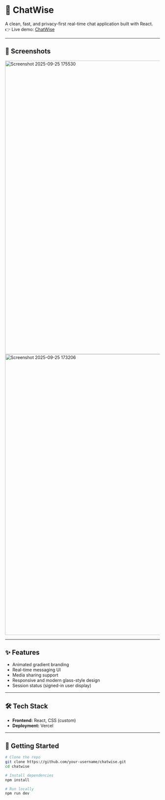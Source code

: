 # 💬 ChatWise

A clean, fast, and privacy-first real-time chat application built with React.  
👉 Live demo: [ChatWise](https://chat-wise-5h4sm4itc-tamanna-singhs-projects.vercel.app/)

---

## 📸 Screenshots

<img width="1919" height="951" alt="Screenshot 2025-09-25 175530" src="https://github.com/user-attachments/assets/93121dc4-746f-42eb-a68a-583ffaf2a71c" />

<img width="1816" height="910" alt="Screenshot 2025-09-25 173206" src="https://github.com/user-attachments/assets/91a1da05-051e-4c69-bf90-f8ac8b0beda4" />

---

## ✨ Features
- Animated gradient branding  
- Real-time messaging UI  
- Media sharing support  
- Responsive and modern glass-style design  
- Session status (signed-in user display)  

---

## 🛠️ Tech Stack
- **Frontend:** React, CSS (custom)  
- **Deployment:** Vercel  

---

## 🚀 Getting Started

```bash
# Clone the repo
git clone https://github.com/your-username/chatwise.git
cd chatwise

# Install dependencies
npm install

# Run locally
npm run dev
